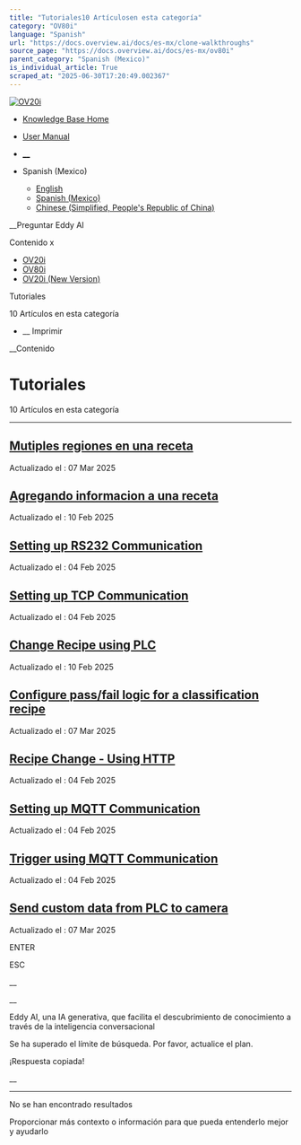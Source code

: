 ```yaml
---
title: "Tutoriales10 Artículosen esta categoría"
category: "OV80i"
language: "Spanish"
url: "https://docs.overview.ai/docs/es-mx/clone-walkthroughs"
source_page: "https://docs.overview.ai/docs/es-mx/ov80i"
parent_category: "Spanish (Mexico)"
is_individual_article: True
scraped_at: "2025-06-30T17:20:49.002367"
---
```


[ ![OV20i](https://cdn.document360.io/logo/863daf20-40fe-49e9-9c91-e3c6cfba55d1/2e22ebf07a24460d8065cff0cb46d3d4-OverviewLogo.png) ](https://www.overview.ai)

  * [Knowledge Base Home](https://docs.overview.ai)
  * [User Manual](https://docs.overview.ai/docs)



  * [ __](/v1/es-mx)
  * Spanish \(Mexico\)

    * [ English ](/docs/en/clone-walkthroughs "en")
    * [ Spanish \(Mexico\) ](/docs/es-mx/clone-walkthroughs "es-mx")
    * [ Chinese \(Simplified, People's Republic of China\) ](/docs/zh-cn/clone-walkthroughs "zh-cn")




__Preguntar Eddy AI

Contenido x

  * [ OV20i  ](primeros-pasos)
  * [ OV80i  ](start-here-1)
  * [ OV20i \(New Version\)  ](faq)



Tutoriales

10 Artículos  en esta categoría




  *  __ Imprimir




 __Contenido

# Tutoriales

10 Artículos  en esta categoría

* * *

## [Mutiples regiones en una receta](/docs/es-mx/multiple-views-one-recipe-1)

Actualizado el : 07 Mar 2025

## [Agregando informacion a una receta](/docs/es-mx/adding-data-to-an-existing-recipe-and-retraining-1)

Actualizado el : 10 Feb 2025

## [Setting up RS232 Communication](/docs/es-mx/rs232-1)

Actualizado el : 04 Feb 2025

## [Setting up TCP Communication](/docs/es-mx/tcp-communication-1)

Actualizado el : 04 Feb 2025

## [Change Recipe using PLC](/docs/es-mx/change-recipe-using-plc-1)

Actualizado el : 10 Feb 2025

## [Configure pass/fail logic for a classification recipe](/docs/es-mx/create-a-classifier-node-red-logic-2-1)

Actualizado el : 07 Mar 2025

## [Recipe Change - Using HTTP](/docs/es-mx/recipe-change-using-http-1)

Actualizado el : 04 Feb 2025

## [Setting up MQTT Communication](/docs/es-mx/setting-up-mqtt-communication-1)

Actualizado el : 04 Feb 2025

## [Trigger using MQTT Communication](/docs/es-mx/trigger-using-mqtt-communication-1)

Actualizado el : 04 Feb 2025

## [Send custom data from PLC to camera](/docs/es-mx/send-customdata-from-plc-to-camera-1)

Actualizado el : 07 Mar 2025

ENTER

ESC

 __

__

Eddy AI, una IA generativa, que facilita el descubrimiento de conocimiento a través de la inteligencia conversacional

Se ha superado el límite de búsqueda. Por favor, actualice el plan.

¡Respuesta copiada\!

__

__ __

No se han encontrado resultados

Proporcionar más contexto o información para que pueda entenderlo mejor y ayudarlo
